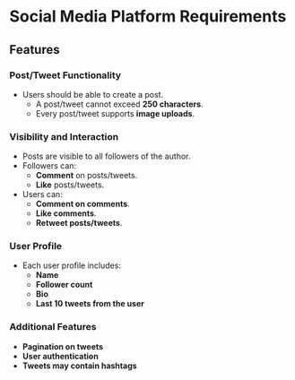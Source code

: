 # Social Media Platform Requirements

## Features

### Post/Tweet Functionality
- Users should be able to create a post.
  - A post/tweet cannot exceed **250 characters**.
  - Every post/tweet supports **image uploads**.

### Visibility and Interaction
- Posts are visible to all followers of the author.
- Followers can:
  - **Comment** on posts/tweets.
  - **Like** posts/tweets.
- Users can:
  - **Comment on comments**.
  - **Like comments**.
  - **Retweet posts/tweets**.

### User Profile
- Each user profile includes:
  - **Name**
  - **Follower count**
  - **Bio**
  - **Last 10 tweets from the user**

### Additional Features
- **Pagination on tweets**
- **User authentication**
- **Tweets may contain hashtags**
